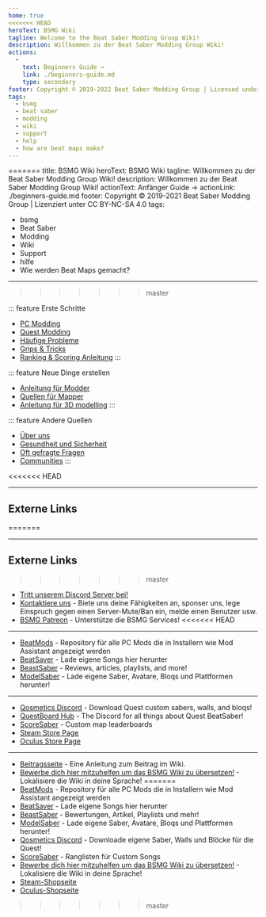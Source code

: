 ```yaml
---
home: true
<<<<<<< HEAD
heroText: BSMG Wiki
tagline: Welcome to the Beat Saber Modding Group Wiki!
description: Willkommen zu der Beat Saber Modding Group Wiki!
actions:
  - 
    text: Beginners Guide →
    link: ./beginners-guide.md
    type: secondary
footer: Copyright © 2019-2022 Beat Saber Modding Group | Licensed under CC BY-NC-SA 4.0
tags:
  - bsmg
  - beat saber
  - modding
  - wiki
  - support
  - help
  - how are beat maps make?
---
```


<!-- markdownlint-disable MD041 -->
=======
title: BSMG Wiki
heroText: BSMG Wiki
tagline: Willkommen zu der Beat Saber Modding Group Wiki!
description: Willkommen zu der Beat Saber Modding Group Wiki!
actionText: Anfänger Guide →
actionLink: ./beginners-guide.md
footer: Copyright © 2019-2021 Beat Saber Modding Group | Lizenziert unter CC BY-NC-SA 4.0
tags:
  - bsmg
  - Beat Saber
  - Modding
  - Wiki
  - Support
  - hilfe
  - Wie werden Beat Maps gemacht?
---

>>>>>>> master
<!-- markdownlint-disable MD033 -->
<div class='features'>

::: feature Erste Schritte
* [PC Modding](./pc-modding.md)
* [Quest Modding](./quest-modding.md)
* [Häufige Probleme](./support/)
* [Grips & Tricks](./grips-and-tricks.md)
* [Ranking & Scoring Anleitung](./ranking-guide.md)
:::

::: feature Neue Dinge erstellen

* [Anleitung für Modder](/de/modding/)
* [Quellen für Mapper](/de/mapping/)
* [Anleitung für 3D modelling](/de/models/)
:::

::: feature Andere Quellen

* [Über uns](/de/about/)
* [Gesundheit und Sicherheit](./health-and-safety.md)
* [Oft gefragte Fragen](/de/faq/)
* [Communities](/de/communities/)
:::

</div>
<<<<<<< HEAD

---

<h2 class='noborder'>Externe Links</h2>
<!-- markdownlint-enable MD033 -->
=======
<!-- markdownlint-enable MD033 -->

---

## Externe Links
>>>>>>> master

* [Tritt unserem Discord Server bei!](https://discord.gg/beatsabermods)
* [Kontaktiere uns](https://bsmg.dev/contact) - Biete uns deine Fähigkeiten an, sponser uns, lege Einspruch gegen einen Server-Mute/Ban ein, melde einen Benutzer usw.
* [BSMG Patreon](https://www.patreon.com/beatsabermods) - Unterstütze die BSMG Services!
<<<<<<< HEAD

---

* [BeatMods](https://beatmods.com) - Repository für alle PC Mods die in Installern wie Mod Assistant angezeigt werden
* [BeatSaver](https://beatsaver.com/) - Lade eigene Songs hier herunter
* [BeastSaber](https://bsaber.com/) - Reviews, articles, playlists, and more!
* [ModelSaber](https://modelsaber.com/) - Lade eigene Saber, Avatare, Bloqs und Plattformen herunter!

---

* [Qosmetics Discord](https://discord.gg/qosmetics) - Download Quest custom sabers, walls, and bloqs!
* [QuestBoard Hub](https://discord.gg/d6DyW9v) - The Discord for all things about Quest BeatSaber!
* [ScoreSaber](https://scoresaber.com/) - Custom map leaderboards
* [Steam Store Page](https://store.steampowered.com/app/620980/Beat_Saber/)
* [Oculus Store Page](https://www.oculus.com/experiences/rift/1304877726278670/)

---

* [Beitragsseite](https://docs.google.com/document/d/1r6IP6l3uo8rc__GxfLkpaToxheeXotdYaKEj3oWB2js/edit?usp=sharing) - Eine Anleitung zum Beitrag im Wiki.
* [Bewerbe dich hier mitzuhelfen um das BSMG Wiki zu übersetzen!](https://forms.gle/e3BqA3poMjESARe76) - Lokalisiere die Wiki in deine Sprache!
=======
* [BeatMods](https://beatmods.com) - Repository für alle PC Mods die in Installern wie Mod Assistant angezeigt werden
* [BeatSaver](https://beatsaver.com/) - Lade eigene Songs hier herunter
* [BeastSaber](https://bsaber.com/) - Bewertungen, Artikel, Playlists und mehr!
* [ModelSaber](https://modelsaber.com/) - Lade eigene Saber, Avatare, Bloqs und Plattformen herunter!
* [Qosmetics Discord](https://discord.gg/qosmetics) - Downloade eigene Saber, Walls und Blöcke für die Quest!
* [ScoreSaber](https://scoresaber.com/) - Ranglisten für Custom Songs
* [Bewerbe dich hier mitzuhelfen um das BSMG Wiki zu übersetzen!](https://forms.gle/e3BqA3poMjESARe76) - Lokalisiere die Wiki in deine Sprache!
* [Steam-Shopseite](https://store.steampowered.com/app/620980/Beat_Saber/)
* [Oculus-Shopseite](https://www.oculus.com/experiences/rift/1304877726278670/)
>>>>>>> master
